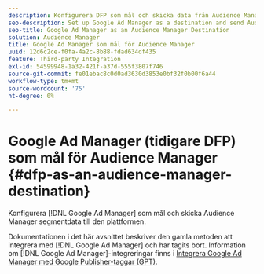 ```yaml
---
description: Konfigurera DFP som mål och skicka data från Audience Manager-segment till den plattformen.
seo-description: Set up Google Ad Manager as a destination and send Audience Manager segment data to that platform.
seo-title: Google Ad Manager as an Audience Manager Destination
solution: Audience Manager
title: Google Ad Manager som mål för Audience Manager
uuid: 12d6c2ce-f0fa-4a2c-8b88-fdad634df435
feature: Third-party Integration
exl-id: 54599948-1a32-421f-a37d-555f3807f746
source-git-commit: fe01ebac8c0d0ad3630d3853e0bf32f0b00f6a44
workflow-type: tm+mt
source-wordcount: '75'
ht-degree: 0%

---
```


# Google Ad Manager (tidigare DFP) som mål för Audience Manager {#dfp-as-an-audience-manager-destination}

Konfigurera [!DNL Google Ad Manager] som mål och skicka Audience Manager segmentdata till den plattformen.

Dokumentationen i det här avsnittet beskriver den gamla metoden att integrera med [!DNL Google Ad Manager] och har tagits bort. Information om [!DNL Google Ad Manager]-integreringar finns i [Integrera Google Ad Manager med Google Publisher-taggar (GPT)](../integration/gpt-aam-destination/gpt-aam-requirements.md).
